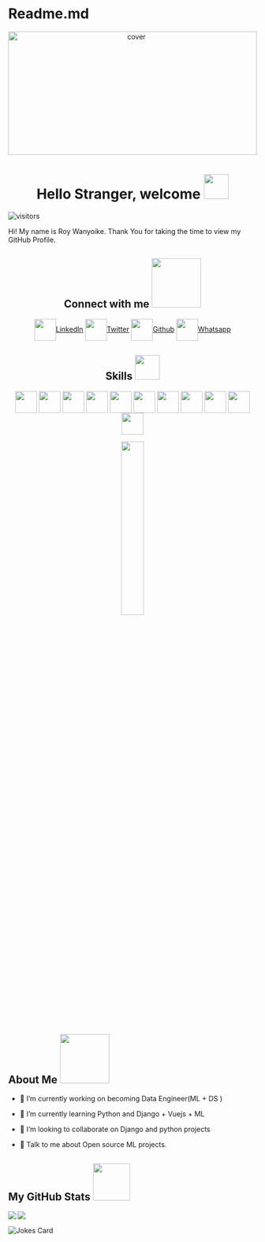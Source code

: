 # Readme.md

<div align="center">
<img width="100%" height = "250px" src="https://cdn.pixabay.com/photo/2018/01/14/23/12/nature-3082832_1280.jpg" alt="cover" />
</div>

<h1 align='center'> Hello Stranger, welcome <img src = "https://raw.githubusercontent.com/MartinHeinz/MartinHeinz/master/wave.gif" width = 50px> </h1>
<p align='center'>

![visitors](https://visitor-badge.glitch.me/badge?page_id=Roy-Wanyoike.Roy-Wanyoike)

</p>
<div size='20px'> Hi! My name is Roy Wanyoike. Thank You for taking the time to view my GitHub Profile. 
<h2 align='center'> Connect with me <img src='https://raw.githubusercontent.com/ShahriarShafin/ShahriarShafin/main/Assets/handshake.gif' width="100px"> </h2>
<p align = 'center'>
<a href = 'https://www.linkedin.com/in/royfordwanyoike'> <img width = '44px' align= 'center' src="https://raw.githubusercontent.com/rahulbanerjee26/githubAboutMeGenerator/main/icons/linked-in-alt.svg"/>Linkedln</a> 
<a href = 'https://www.twitter.com/roywanyoike'> <img width = '44px' align= 'center' src="https://raw.githubusercontent.com/rahulbanerjee26/githubAboutMeGenerator/main/icons/twitter.svg"/>Twitter</a> 
<a href = 'https://www.github.com/Roy-Wanyoike'> <img width = '44px' align= 'center' src="https://raw.githubusercontent.com/rahulbanerjee26/githubAboutMeGenerator/main/icons/github.svg"/>Github</a> 
<a href = 'https://wa.me/254706103000'> <img width = '44px' align= 'center' src="https://raw.githubusercontent.com/rahulbanerjee26/githubAboutMeGenerator/main/icons/whatsapp.svg"/>Whatsapp</a> 
</p>
</div>

<h2 align='center'> Skills <img src = "https://media2.giphy.com/media/QssGEmpkyEOhBCb7e1/giphy.gif?cid=ecf05e47a0n3gi1bfqntqmob8g9aid1oyj2wr3ds3mg700bl&rid=giphy.gif" width = 50px> </h2>
<p align = 'center'>
<img width ='44px' align='center' src ='https://raw.githubusercontent.com/rahulbanerjee26/githubAboutMeGenerator/main/icons/python.svg'>
<img width ='44px' align='center' src ='https://raw.githubusercontent.com/rahulbanerjee26/githubAboutMeGenerator/main/icons/django.svg'>
<img width ='44px' align='center' src ='https://raw.githubusercontent.com/rahulbanerjee26/githubAboutMeGenerator/main/icons/java.svg'>
<img width ='44px' align='center' src ='https://raw.githubusercontent.com/rahulbanerjee26/githubAboutMeGenerator/main/icons/kotlin.svg'>
  <img width ='44px' align='center' src ='https://raw.githubusercontent.com/rahulbanerjee26/githubAboutMeGenerator/main/icons/dart.svg'>
  <img width ='44px' align='center' src ='https://raw.githubusercontent.com/rahulbanerjee26/githubAboutMeGenerator/main/icons/javascript.svg'>
  <img width ='44px' align='center' src ='https://raw.githubusercontent.com/rahulbanerjee26/githubAboutMeGenerator/main/icons/go.svg'>
  <img width ='44px' align='center' src ='https://raw.githubusercontent.com/rahulbanerjee26/githubAboutMeGenerator/main/icons/vuejs.svg'>
  <img width ='44px' align='center' src ='https://raw.githubusercontent.com/rahulbanerjee26/githubAboutMeGenerator/main/icons/angularjs.svg'>
  <img width ='44px' align='center' src ='https://raw.githubusercontent.com/rahulbanerjee26/githubAboutMeGenerator/main/icons/reactjs.svg'>
  <img width ='44px' align='center' src ='https://raw.githubusercontent.com/rahulbanerjee26/githubAboutMeGenerator/main/icons/flutter.svg'>
<br>
</p>
<div align='center'>
<img width ='30%' height = '30%'  src='https://cdn.pixabay.com/photo/2018/09/24/08/31/pixel-cells-3699334_1280.png'/>
</div>
<h2> About Me <img src = "https://media0.giphy.com/media/KDDpcKigbfFpnejZs6/giphy.gif?cid=ecf05e47oy6f4zjs8g1qoiystc56cu7r9tb8a1fe76e05oty&rid=giphy.gif" width = 100px></h2>

- 🔭 I’m currently working on becoming Data Engineer(ML + DS )

- 🌱 I’m currently learning Python and Django + Vuejs + ML 

- 👯 I’m looking to collaborate on Django and python projects 

- 💬 Talk to me about Open source ML projects.




<h2> My GitHub Stats <img src='https://media1.giphy.com/media/du3J3cXyzhj75IOgvA/giphy.gif?cid=ecf05e47x2g034i9pzwtzzsd3xgg2w9nr94t4tflbbgo3008&rid=giphy.gif' width='75px'> </h2>
<a href="https://github.com/anuraghazra/github-readme-stats">
<img align="left" src="https://github-readme-stats.vercel.app/api?username=roywanyoike&count_private=true&show_icons=true&theme=default" />
</a>
<a href="https://github.com/anuraghazra/convoychat">
<img align="center" src="https://github-readme-stats.vercel.app/api/top-langs/?username=roywanyoike&theme=default" />
</a>

<!-- BLOG-POST-LIST:START -->
<!-- BLOG-POST-LIST:END -->




![Jokes Card](https://readme-jokes.vercel.app/api?theme=default)
